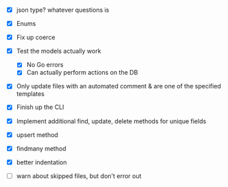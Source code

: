 - [x] json type? whatever questions is
- [x] Enums
- [x] Fix up coerce
- [x] Test the models actually work
  - [x] No Go errors
  - [x] Can actually perform actions on the DB
- [x] Only update files with an automated comment & are one of the specified templates
- [x] Finish up the CLI
- [x] Implement additional find, update, delete methods for unique fields
- [x] upsert method
- [x] findmany method
- [x] better indentation

- [ ] warn about skipped files, but don't error out
